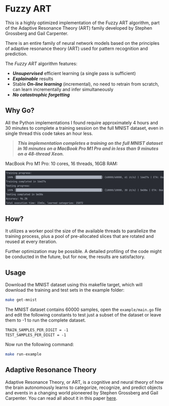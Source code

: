 # Fuzzy ART

This is a highly optimized implementation of the Fuzzy ART algorithm, part of the Adaptive Resonance Theory (ART) family developed by Stephen Grossberg and Gail Carpenter.

There is an entire family of neural network models based on the principles of adaptive resonance theory (ART) used for pattern recognition and prediction.

The _Fuzzy ART_ algorithm features:
- **_Unsupervised_** efficient learning (a single pass is sufficient)
- **_Explainable_** results
- Stable **_On-line learning_** (incremental), no need to retrain from scratch, can learn incrementally and infer simultaneously
- **_No catastrophic forgetting_**

## Why Go?
All the Python implementations I found require approximately 4 hours and 30 minutes to complete a training session on the full MNIST dataset, even in single thread this code takes an hour less.

>_**This implementation completes a training on the full MNIST dataset in 16 minutes on a MacBook Pro M1 Pro and in less than 9 minutes on a 48-thread Xeon.**_

MacBook Pro M1 Pro: 10 cores, 16 threads, 16GB RAM:

![](./resources/MacbookPro_M1_Pro.png)

## How?

It utilizes a worker pool the size of the available threads to parallelize the training process, plus a pool of pre-allocated slices that are rotated and reused at every iteration.

Further optimization may be possible. A detailed profiling of the code might be conducted in the future, but for now, the results are satisfactory.

## Usage

Download the MNIST dataset using this makefile target, which will download the training and test sets in the example folder:
```bash
make get-mnist
```

The MNIST dataset contains 60000 samples, open the `example/main.go` file and edit the following constants to test just a subset of the dataset or leave them to -1 to run the complete dataset.

```
TRAIN_SAMPLES_PER_DIGIT = -1
TEST_SAMPLES_PER_DIGIT = -1
```

Now run the following command: 
```bash
make run-example
```

## Adaptive Resonance Theory

Adaptive Resonance Theory, or ART, is a cognitive and neural theory of how the brain autonomously learns to categorize, recognize, and predict objects and events in a changing world pioneered by Stephen Grossberg and Gail Carpenter.
You can read all about it in this paper [here](https://www.semanticscholar.org/paper/Adaptive-Resonance-Theory%3A-How-a-brain-learns-to-a-Grossberg/71bc18bcafe1f4909a97b0b17a522dffe306ee6a?p2df).
